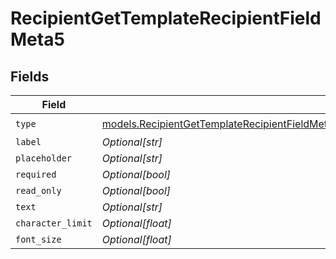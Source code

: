 # RecipientGetTemplateRecipientFieldMeta5


## Fields

| Field                                                                                                                                                                                                  | Type                                                                                                                                                                                                   | Required                                                                                                                                                                                               | Description                                                                                                                                                                                            |
| ------------------------------------------------------------------------------------------------------------------------------------------------------------------------------------------------------ | ------------------------------------------------------------------------------------------------------------------------------------------------------------------------------------------------------ | ------------------------------------------------------------------------------------------------------------------------------------------------------------------------------------------------------ | ------------------------------------------------------------------------------------------------------------------------------------------------------------------------------------------------------ |
| `type`                                                                                                                                                                                                 | [models.RecipientGetTemplateRecipientFieldMetaTemplatesRecipientsResponse200ApplicationJSONType](../models/recipientgettemplaterecipientfieldmetatemplatesrecipientsresponse200applicationjsontype.md) | :heavy_check_mark:                                                                                                                                                                                     | N/A                                                                                                                                                                                                    |
| `label`                                                                                                                                                                                                | *Optional[str]*                                                                                                                                                                                        | :heavy_minus_sign:                                                                                                                                                                                     | N/A                                                                                                                                                                                                    |
| `placeholder`                                                                                                                                                                                          | *Optional[str]*                                                                                                                                                                                        | :heavy_minus_sign:                                                                                                                                                                                     | N/A                                                                                                                                                                                                    |
| `required`                                                                                                                                                                                             | *Optional[bool]*                                                                                                                                                                                       | :heavy_minus_sign:                                                                                                                                                                                     | N/A                                                                                                                                                                                                    |
| `read_only`                                                                                                                                                                                            | *Optional[bool]*                                                                                                                                                                                       | :heavy_minus_sign:                                                                                                                                                                                     | N/A                                                                                                                                                                                                    |
| `text`                                                                                                                                                                                                 | *Optional[str]*                                                                                                                                                                                        | :heavy_minus_sign:                                                                                                                                                                                     | N/A                                                                                                                                                                                                    |
| `character_limit`                                                                                                                                                                                      | *Optional[float]*                                                                                                                                                                                      | :heavy_minus_sign:                                                                                                                                                                                     | N/A                                                                                                                                                                                                    |
| `font_size`                                                                                                                                                                                            | *Optional[float]*                                                                                                                                                                                      | :heavy_minus_sign:                                                                                                                                                                                     | N/A                                                                                                                                                                                                    |